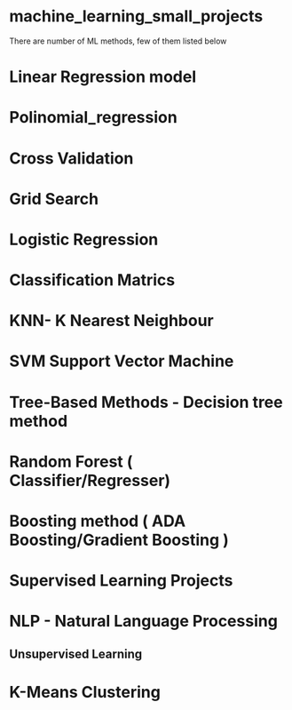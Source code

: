 # machine_learning_small_projects

There are number of ML methods, few of them listed below

# Linear Regression model
# Polinomial_regression
# Cross Validation 
# Grid Search
# Logistic Regression 
# Classification Matrics
# KNN- K Nearest Neighbour
# SVM Support Vector Machine
# Tree-Based Methods - Decision tree method 
# Random Forest ( Classifier/Regresser)
# Boosting method ( ADA Boosting/Gradient Boosting )
# Supervised Learning Projects
# NLP - Natural Language Processing 
## Unsupervised Learning 
# K-Means Clustering 
